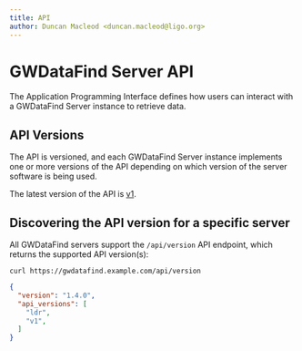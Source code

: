 ```yaml
---
title: API
author: Duncan Macleod <duncan.macleod@ligo.org>
---
```


# GWDataFind Server API

The Application Programming Interface defines how users can interact
with a GWDataFind Server instance to retrieve data.

## API Versions

The API is versioned, and each GWDataFind Server instance implements one
or more versions of the API depending on which version of the server
software is being used.

The latest version of the API is [v1](./v1.md).

## Discovering the API version for a specific server

All GWDataFind servers support the `/api/version` API endpoint, which returns
the supported API version(s):

```shell
curl https://gwdatafind.example.com/api/version
```

```json
{
  "version": "1.4.0",
  "api_versions": [
    "ldr",
    "v1",
  ]
}
```
